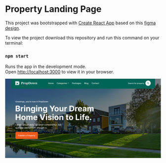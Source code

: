 # Property Landing Page

This project was bootstrapped with [Create React App](https://github.com/facebook/create-react-app) based on this [figma design](https://www.figma.com/design/t3jzzFi9ZWJQssU0pImNqc/PropDown---Property-Landing-Page-(Community)?node-id=1001-103&t=dpvnnHsNdOMLKhic-0).

To view the project download this repository and run this command on your terminal:

### `npm start`

Runs the app in the development mode.\
Open [http://localhost:3000](http://localhost:3000) to view it in your browser.

![Project preview](image.png)
